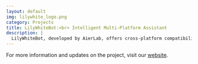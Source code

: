 ```yaml
---
layout: default
img: lilywhite_logo.png
category: Projects
title: LilyWhiteBot:<br> Intelligent Multi-Platform Assistant
description: |
  LilyWhiteBot, developed by AierLab, offers cross-platform compatibility and advanced NLP capabilities, enhancing user experience across social media platforms by providing personalized, intelligent interactions.
---
```


For more information and updates on the project, visit our [website](http://aierlab.tech).
